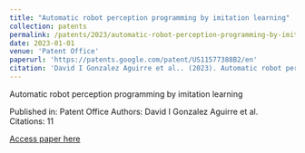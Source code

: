 ```yaml
---
title: "Automatic robot perception programming by imitation learning"
collection: patents
permalink: /patents/2023/automatic-robot-perception-programming-by-imitatio
date: 2023-01-01
venue: 'Patent Office'
paperurl: 'https://patents.google.com/patent/US11577388B2/en'
citation: 'David I Gonzalez Aguirre et al.. (2023). Automatic robot perception programming by imitation learning. Patent Office.'
---
```


Automatic robot perception programming by imitation learning

Published in: Patent Office
Authors: David I Gonzalez Aguirre et al.
Citations: 11

[Access paper here](https://patents.google.com/patent/US11577388B2/en)
